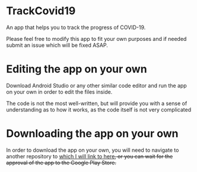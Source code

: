 # TrackCovid19
An app that helps you to track the progress of COVID-19. 

Please feel free to modify this app to fit your own purposes and if needed submit an issue which will be fixed ASAP.

# Editing the app on your own

Download Android Studio or any other similar code editor and run the app on your own in order to edit the files inside.

The code is not the most well-written, but will provide you with a sense of understanding as to how it works, as the code itself is not very complicated

# Downloading the app on your own

In order to download the app on your own, you will need to navigate to another repository to [which I will link to here](https://github.com/souravp712/TrackCovid19APK)~~, or you can wait for the approval of the app to the Google Play Store.~~
